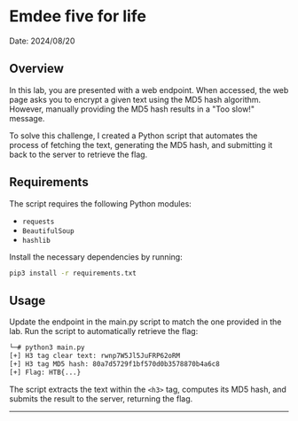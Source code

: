 # Emdee five for life

Date: 2024/08/20

## Overview

In this lab, you are presented with a web endpoint. When accessed, the web page asks you to encrypt a given text using the MD5 hash algorithm. However, manually providing the MD5 hash results in a "Too slow!" message.

To solve this challenge, I created a Python script that automates the process of fetching the text, generating the MD5 hash, and submitting it back to the server to retrieve the flag.

## Requirements

The script requires the following Python modules:

* `requests`
* `BeautifulSoup`
* `hashlib`

Install the necessary dependencies by running:

```bash
pip3 install -r requirements.txt
```
## Usage

Update the endpoint in the main.py script to match the one provided in the lab.
Run the script to automatically retrieve the flag:

```bash
└─# python3 main.py  
[+] H3 tag clear text: rwnp7W5Jl5JuFRP62oRM
[+] H3 tag MD5 hash: 80a7d5729f1bf570d0b3578870b4a6c8
[+] Flag: HTB{...}
```

The script extracts the text within the `<h3>` tag, computes its MD5 hash, and submits the result to the server, returning the flag.

***

